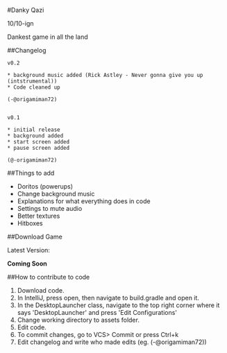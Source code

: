 #Danky Qazi

10/10-ign

Dankest game in all the land

##Changelog
```
v0.2

* background music added (Rick Astley - Never gonna give you up (intstrumental))
* Code cleaned up

(-@origamiman72)


v0.1

* initial release
* background added
* start screen added
* pause screen added

(@-origamiman72)
```
##Things to add

* Doritos (powerups)
* Change background music
* Explanations for what everything does in code
* Settings to mute audio
* Better textures
* Hitboxes

##Download Game

Latest Version:

**Coming Soon**

##How to contribute to code

1. Download code.
2. In IntelliJ, press open, then navigate to build.gradle and open it.
3. In the DesktopLauncher class, navigate to the top right corner where it says 'DesktopLauncher' and press 'Edit Configurations'
4. Change working directory to assets folder.
5. Edit code.
6. To commit changes, go to VCS> Commit or press Ctrl+k
7. Edit changelog and write who made edits (eg. (-@origamiman72))

